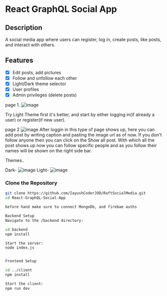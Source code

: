 # React GraphQL Social App

## Description

A social media app where users can register, log in, create posts, like posts, and interact with others.

## Features

- [X] Edit posts, add pictures
- [X] Follow and unfollow each other
- [X] Light/Dark theme selector
- [X] User profiles
- [X] Admin privileges (delete posts)

page 1.
![image](https://github.com/user-attachments/assets/822f8c37-1e7a-4b75-9e0c-fe9b621157a9)

Try Light Theme first it's better, and start by either logging in(if already a user) or register(if new user).

page 2
![image](https://github.com/user-attachments/assets/449aad69-591e-4f8e-8719-69eed6f1b184)
After loggin in this type of page shows up, here you can add post by writing caption and pasting the image url as of now.
If you don't follow anyone then you can click on the Show all post. With which all the post shows up now you can follow specific people and as you follow their names will be shown on the right side bar.


Themes..

Dark- ![image](https://github.com/user-attachments/assets/c7377382-20bd-449b-a828-9433d44da600)
Light- ![image](https://github.com/user-attachments/assets/e0b7dbef-c4e9-4d74-802a-68a42a0c2a61)




### Clone the Repository

```sh
git clone https://github.com/IayushCoderJOD/RaftSocialMedia.git
cd React-GraphQL-Social-App

before hand make sure to connect MongoDb, and firebae auths

Backend Setup
Navigate to the /backend directory:

cd backend
npm install

Start the server:
node index.js


Frontend Setup

cd ../client
npm install

Start the client:
npm run dev
